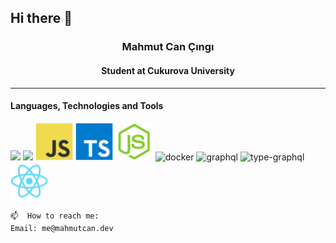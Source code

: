 <h2>Hi there 👋</h2>
<h3 align='center'>Mahmut Can Çıngı</h3>
<h4 align='center'>Student at Cukurova University</h4>
<hr />

<h4>Languages, Technologies and Tools</h4>
<div align='left'>

<img src='https://cdn.jsdelivr.net/gh/devicons/devicon/icons/vscode/vscode-original.svg' width='60' />
<img src='https://cdn.jsdelivr.net/gh/devicons/devicon/icons/digitalocean/digitalocean-original.svg' width='60' />
<img src='https://raw.githubusercontent.com/devicons/devicon/master/icons/javascript/javascript-original.svg' width='60' alt='javascript' />
<img src='https://raw.githubusercontent.com/devicons/devicon/master/icons/typescript/typescript-original.svg' width='60' alt='typescript' />
<img src='https://raw.githubusercontent.com/devicons/devicon/master/icons/nodejs/nodejs-original.svg' width='60' alt='nodejs' />
<img src='https://cdn4.iconfinder.com/data/icons/logos-and-brands/512/97_Docker_logo_logos-512.png' width='60' alt='docker' />
<img src='https://cdn.jsdelivr.net/gh/devicons/devicon/icons/graphql/graphql-plain.svg' width='60' alt='graphql' />
<img src='https://typegraphql.com/img/logo.png' width='62' alt='type-graphql' />
<img src='https://raw.githubusercontent.com/devicons/devicon/master/icons/react/react-original.svg' width='60' alt='react' />
</div>

```
📫  How to reach me: 
Email: me@mahmutcan.dev
```
